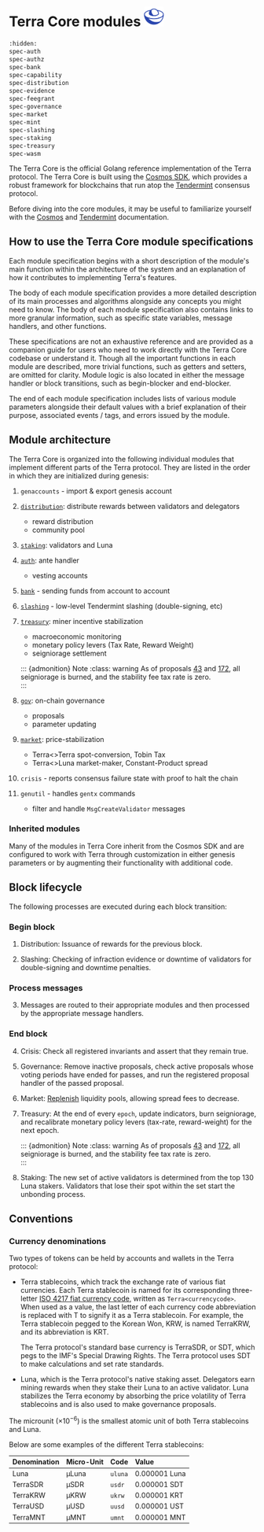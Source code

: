 # Terra Core modules <img src="/img/icon_core.svg" height="40px">

```{toctree}
:hidden:
spec-auth
spec-authz
spec-bank
spec-capability
spec-distribution
spec-evidence
spec-feegrant
spec-governance
spec-market
spec-mint
spec-slashing
spec-staking
spec-treasury
spec-wasm
```

The Terra Core is the official Golang reference implementation of the Terra protocol.
The Terra Core is built using the [Cosmos SDK](https://cosmos.network/sdk), which provides a robust framework for blockchains that run atop the [Tendermint](https://tendermint.com/) consensus protocol.

Before diving into the core modules, it may be useful to familiarize yourself with the [Cosmos](https://docs.cosmos.network/) and [Tendermint](https://docs.tendermint.com/master/tutorials/go.html) documentation.

## How to use the Terra Core module specifications

Each module specification begins with a short description of the module's main function within the architecture of the system and an explanation of how it contributes to implementing Terra's features.

The body of each module specification provides a more detailed description of its main processes and algorithms alongside any concepts you might need to know. The body of each module specification also contains links to more granular information, such as specific state variables, message handlers, and other functions.

These specifications are not an exhaustive reference and are provided as a companion guide for users who need to work directly with the Terra Core codebase or understand it. Though all the important functions in each module are described, more trivial functions, such as getters and setters, are omitted for clarity. Module logic is also located in either the message handler or block transitions, such as begin-blocker and end-blocker.

The end of each module specification includes lists of various module parameters alongside their default values with a brief explanation of their purpose, associated events / tags, and errors issued by the module.

## Module architecture

The Terra Core is organized into the following individual modules that implement different parts of the Terra protocol. They are listed in the order in which they are initialized during genesis:

1. `genaccounts` - import & export genesis account
2. [`distribution`](spec-distribution.md): distribute rewards between validators and delegators
   - reward distribution
   - community pool
3. [`staking`](spec-staking.md): validators and Luna
4. [`auth`](spec-auth.md): ante handler
   - vesting accounts
5. [`bank`](spec-bank.md) - sending funds from account to account
6. [`slashing`](spec-slashing.md) - low-level Tendermint slashing (double-signing, etc)
7. [`treasury`](spec-treasury.md): miner incentive stabilization

   - macroeconomic monitoring
   - monetary policy levers (Tax Rate, Reward Weight)
   - seigniorage settlement

   ::: {admonition} Note
   :class: warning
   As of proposals [43](https://station.terra.money/proposal/43) and [172](https://station.terra.money/proposal/172), all seigniorage is burned, and the stability fee tax rate is zero.  
   :::

8. [`gov`](spec-governance.md): on-chain governance
   - proposals
   - parameter updating
9. [`market`](spec-market.md): price-stabilization
   - Terra<>Terra spot-conversion, Tobin Tax
   - Terra<>Luna market-maker, Constant-Product spread
10. `crisis` - reports consensus failure state with proof to halt the chain
11. `genutil` - handles `gentx` commands
    - filter and handle `MsgCreateValidator` messages

### Inherited modules

Many of the modules in Terra Core inherit from the Cosmos SDK and are configured to work with Terra through customization in either genesis parameters or by augmenting their functionality with additional code.

## Block lifecycle

The following processes are executed during each block transition:

### Begin block

1. Distribution: Issuance of rewards for the previous block.

2. Slashing: Checking of infraction evidence or downtime of validators for double-signing and downtime penalties.

### Process messages

3. Messages are routed to their appropriate modules and then processed by the appropriate message handlers.

### End block

4. Crisis: Check all registered invariants and assert that they remain true.

5. Governance: Remove inactive proposals, check active proposals whose voting periods have ended for passes, and run the registered proposal handler of the passed proposal.

6. Market: [Replenish](spec-market.md#end-block) liquidity pools, allowing spread fees to decrease.

7. Treasury: At the end of every `epoch`, update indicators, burn seigniorage, and recalibrate monetary policy levers (tax-rate, reward-weight) for the next epoch.

   ::: {admonition} Note
   :class: warning
   As of proposals [43](https://station.terra.money/proposal/43) and [172](https://station.terra.money/proposal/172), all seigniorage is burned, and the stability fee tax rate is zero.  
   :::

8. Staking: The new set of active validators is determined from the top 130 Luna stakers. Validators that lose their spot within the set start the unbonding process.

## Conventions

### Currency denominations

Two types of tokens can be held by accounts and wallets in the Terra protocol:

- Terra stablecoins, which track the exchange rate of various fiat currencies. Each Terra stablecoin is named for its corresponding three-letter [ISO 4217 fiat currency code](https://www.xe.com/iso4217.php), written as `Terra<currencycode>`. When used as a value, the last letter of each currency code abbreviation is replaced with T to signify it as a Terra stablecoin. For example, the Terra stablecoin pegged to the Korean Won, KRW, is named TerraKRW, and its abbreviation is KRT.

  The Terra protocol's standard base currency is TerraSDR, or SDT, which pegs to the IMF's Special Drawing Rights. The Terra protocol uses SDT to make calculations and set rate standards.

- Luna, which is the Terra protocol's native staking asset. Delegators earn mining rewards when they stake their Luna to an active validator. Luna stabilizes the Terra economy by absorbing the price volatility of Terra stablecoins and is also used to make governance proposals.

The microunit ($\times 10^{-6}$) is the smallest atomic unit of both Terra stablecoins and Luna.

Below are some examples of the different Terra stablecoins:

| Denomination | Micro-Unit | Code    | Value         |
| :----------- | :--------- | :------ | :------------ |
| Luna         | µLuna      | `uluna` | 0.000001 Luna |
| TerraSDR     | µSDR       | `usdr`  | 0.000001 SDT  |
| TerraKRW     | µKRW       | `ukrw`  | 0.000001 KRT  |
| TerraUSD     | µUSD       | `uusd`  | 0.000001 UST  |
| TerraMNT     | µMNT       | `umnt`  | 0.000001 MNT  |
